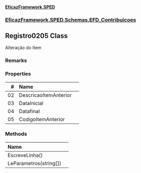 #### [EficazFramework.SPED](EficazFrameworkSPED.md 'EficazFramework SPED')
### [EficazFramework.SPED.Schemas.EFD_Contribuicoes](EficazFramework.SPED.Schemas.EFD_Contribuicoes.md 'EficazFramework.SPED.Schemas.EFD_Contribuicoes')

## Registro0205 Class

Alteração do Item

### Remarks
### Properties

| # | Name | |
| ---: | :--- | :--- |
| 02 | DescricaoItemAnterior |  |
| 03 | DataInicial |  |
| 04 | Datafinal |  |
| 05 | CodigoItemAnterior |  |
### Methods

| Name | |
| :--- | :--- |
| EscreveLinha() |  |
| LeParametros(string[]) |  |
